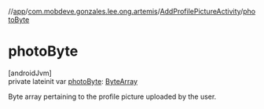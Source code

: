 //[app](../../../index.md)/[com.mobdeve.gonzales.lee.ong.artemis](../index.md)/[AddProfilePictureActivity](index.md)/[photoByte](photo-byte.md)

# photoByte

[androidJvm]\
private lateinit var [photoByte](photo-byte.md): [ByteArray](https://kotlinlang.org/api/latest/jvm/stdlib/kotlin/-byte-array/index.html)

Byte array pertaining to the profile picture uploaded by the user.
